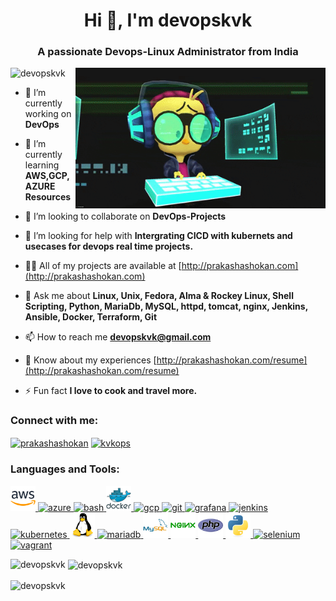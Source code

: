 <h1 align="center">Hi 👋, I'm devopskvk</h1>
<h3 align="center">A passionate Devops-Linux Administrator from India</h3>
<img align="right" alt="Coding" width="400" src="https://github.com/devopskvk/devopskvk/blob/main/0a10af70-6cbf-46df-9071-0ff586a3b1d6.gif">


<p align="left"> <img src="https://komarev.com/ghpvc/?username=devopskvk&label=Profile%20views&color=0e75b6&style=flat" alt="devopskvk" /> </p>

- 🔭 I’m currently working on **DevOps**

- 🌱 I’m currently learning **AWS,GCP,AZURE Resources**

- 👯 I’m looking to collaborate on **DevOps-Projects**

- 🤝 I’m looking for help with **Intergrating CICD with kubernets and usecases for devops real time projects.**

- 👨‍💻 All of my projects are available at [http://prakashashokan.com](http://prakashashokan.com)

- 💬 Ask me about **Linux, Unix, Fedora, Alma & Rockey Linux, Shell Scripting, Python, MariaDb, MySQL, httpd, tomcat, nginx, Jenkins, Ansible, Docker, Terraform, Git**

- 📫 How to reach me **devopskvk@gmail.com**

- 📄 Know about my experiences [http://prakashashokan.com/resume](http://prakashashokan.com/resume)

- ⚡ Fun fact **I love to cook and travel more.**

<h3 align="left">Connect with me:</h3>
<p align="left">
<a href="https://linkedin.com/in/prakashashokan" target="blank"><img align="center" src="https://raw.githubusercontent.com/rahuldkjain/github-profile-readme-generator/master/src/images/icons/Social/linked-in-alt.svg" alt="prakashashokan" height="30" width="40" /></a>
<a href="https://www.youtube.com/c/kvkops" target="blank"><img align="center" src="https://raw.githubusercontent.com/rahuldkjain/github-profile-readme-generator/master/src/images/icons/Social/youtube.svg" alt="kvkops" height="30" width="40" /></a>
</p>

<h3 align="left">Languages and Tools:</h3>
<p align="left"> <a href="https://aws.amazon.com" target="_blank" rel="noreferrer"> <img src="https://raw.githubusercontent.com/devicons/devicon/master/icons/amazonwebservices/amazonwebservices-original-wordmark.svg" alt="aws" width="40" height="40"/> </a> <a href="https://azure.microsoft.com/en-in/" target="_blank" rel="noreferrer"> <img src="https://www.vectorlogo.zone/logos/microsoft_azure/microsoft_azure-icon.svg" alt="azure" width="40" height="40"/> </a> <a href="https://www.gnu.org/software/bash/" target="_blank" rel="noreferrer"> <img src="https://www.vectorlogo.zone/logos/gnu_bash/gnu_bash-icon.svg" alt="bash" width="40" height="40"/> </a> <a href="https://www.docker.com/" target="_blank" rel="noreferrer"> <img src="https://raw.githubusercontent.com/devicons/devicon/master/icons/docker/docker-original-wordmark.svg" alt="docker" width="40" height="40"/> </a> <a href="https://cloud.google.com" target="_blank" rel="noreferrer"> <img src="https://www.vectorlogo.zone/logos/google_cloud/google_cloud-icon.svg" alt="gcp" width="40" height="40"/> </a> <a href="https://git-scm.com/" target="_blank" rel="noreferrer"> <img src="https://www.vectorlogo.zone/logos/git-scm/git-scm-icon.svg" alt="git" width="40" height="40"/> </a> <a href="https://grafana.com" target="_blank" rel="noreferrer"> <img src="https://www.vectorlogo.zone/logos/grafana/grafana-icon.svg" alt="grafana" width="40" height="40"/> </a> <a href="https://www.jenkins.io" target="_blank" rel="noreferrer"> <img src="https://www.vectorlogo.zone/logos/jenkins/jenkins-icon.svg" alt="jenkins" width="40" height="40"/> </a> <a href="https://kubernetes.io" target="_blank" rel="noreferrer"> <img src="https://www.vectorlogo.zone/logos/kubernetes/kubernetes-icon.svg" alt="kubernetes" width="40" height="40"/> </a> <a href="https://www.linux.org/" target="_blank" rel="noreferrer"> <img src="https://raw.githubusercontent.com/devicons/devicon/master/icons/linux/linux-original.svg" alt="linux" width="40" height="40"/> </a> <a href="https://mariadb.org/" target="_blank" rel="noreferrer"> <img src="https://www.vectorlogo.zone/logos/mariadb/mariadb-icon.svg" alt="mariadb" width="40" height="40"/> </a> <a href="https://www.mysql.com/" target="_blank" rel="noreferrer"> <img src="https://raw.githubusercontent.com/devicons/devicon/master/icons/mysql/mysql-original-wordmark.svg" alt="mysql" width="40" height="40"/> </a> <a href="https://www.nginx.com" target="_blank" rel="noreferrer"> <img src="https://raw.githubusercontent.com/devicons/devicon/master/icons/nginx/nginx-original.svg" alt="nginx" width="40" height="40"/> </a> <a href="https://www.php.net" target="_blank" rel="noreferrer"> <img src="https://raw.githubusercontent.com/devicons/devicon/master/icons/php/php-original.svg" alt="php" width="40" height="40"/> </a> <a href="https://www.python.org" target="_blank" rel="noreferrer"> <img src="https://raw.githubusercontent.com/devicons/devicon/master/icons/python/python-original.svg" alt="python" width="40" height="40"/> </a> <a href="https://www.selenium.dev" target="_blank" rel="noreferrer"> <img src="https://raw.githubusercontent.com/detain/svg-logos/780f25886640cef088af994181646db2f6b1a3f8/svg/selenium-logo.svg" alt="selenium" width="40" height="40"/> </a> <a href="https://www.vagrantup.com/" target="_blank" rel="noreferrer"> <img src="https://www.vectorlogo.zone/logos/vagrantup/vagrantup-icon.svg" alt="vagrant" width="40" height="40"/> </a> </p>

<p><img align="left" src="https://github-readme-stats.vercel.app/api/top-langs?username=devopskvk&show_icons=true&locale=en&layout=compact" alt="devopskvk" /></p>

<p>&nbsp;<img align="center" src="https://github-readme-stats.vercel.app/api?username=devopskvk&show_icons=true&locale=en" alt="devopskvk" /></p>

<p><img align="center" src="https://github-readme-streak-stats.herokuapp.com/?user=devopskvk&&theme=tokyonight" alt="devopskvk" /></p>

